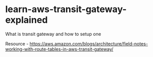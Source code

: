 # learn-aws-transit-gateway-explained
What is transit gateway and how to setup one

Resource - https://aws.amazon.com/blogs/architecture/field-notes-working-with-route-tables-in-aws-transit-gateway/
